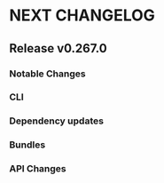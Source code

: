 # NEXT CHANGELOG

## Release v0.267.0

### Notable Changes

### CLI

### Dependency updates

### Bundles

### API Changes
